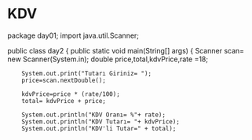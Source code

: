 # KDV
package day01;
import java.util.Scanner;

public class day2 {
    public static void main(String[] args) {
        Scanner scan= new Scanner(System.in);
        double price,total,kdvPrice,rate =18;

        System.out.print("Tutarı Giriniz= ");
        price=scan.nextDouble();

        kdvPrice=price * (rate/100);
        total= kdvPrice + price;

        System.out.println("KDV Oranı= %"+ rate);
        System.out.println("KDV Tutarı= "+ kdvPrice);
        System.out.println("KDV'li Tutar=" + total);
